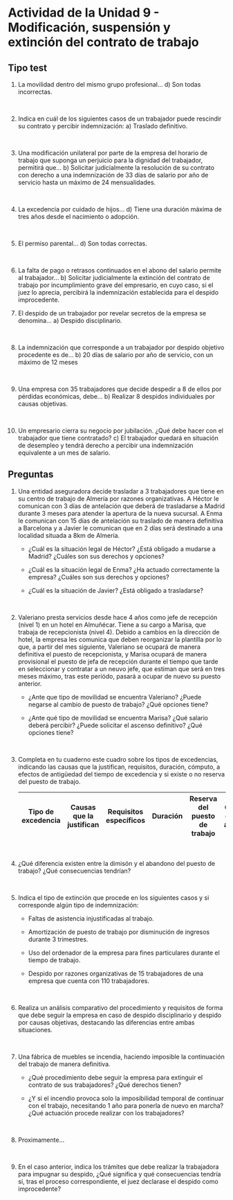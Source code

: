 # Actividad de la Unidad 9 - Modificación, suspensión y extinción del contrato de trabajo

## Tipo test

1. La movilidad dentro del mismo grupo profesional...
    d) Son todas incorrectas.
<br>

2. Indica en cuál de los siguientes casos de un trabajador puede rescindir su contrato y percibir indemnización:
    a) Traslado definitivo.
<br>

3. Una modificación unilateral por parte de la empresa del horario de trabajo que suponga un perjuicio para la dignidad del trabajador, permitirá que...
    b) Solicitar judicialmente la resolución de su contrato con derecho a una indemnización de 33 días de salario por año de servicio hasta un máximo de 24 mensualidades.
<br>

4. La excedencia por cuidado de hijos...
    d) Tiene una duración máxima de tres años desde el nacimiento o adopción.
<br>

5. El permiso parental...
    d) Son todas correctas.
<br>

6. La falta de pago o retrasos continuados en el abono del salario permite al trabajador...
    b) Solicitar judicialmente la extinción del contrato de trabajo por incumplimiento grave del empresario, en cuyo caso, si el juez lo aprecia, percibirá la indemnización establecida para el despido improcedente.

7. El despido de un trabajador por revelar secretos de la empresa se denomina...
    a) Despido disciplinario.    
<br>

8. La indemnización que corresponde a un trabajador por despido objetivo procedente es de...
    b) 20 días de salario por año de servicio, con un máximo de 12 meses
<br>

9. Una empresa con 35 trabajadores que decide despedir a 8 de ellos por pérdidas económicas, debe...
    b) Realizar 8 despidos individuales por causas objetivas.
<br>

10. Un empresario cierra su negocio por jubilación. ¿Qué debe hacer con el trabajador que tiene contratado?
    c) El trabajador quedará en situación de desempleo y tendrá derecho a percibir una indemnización equivalente a un mes de salario.

## Preguntas

1. Una entidad aseguradora decide trasladar a 3 trabajadores que tiene en su centro de trabajo de Almería por razones organizativas. A Héctor le comunican con 3 días de antelación que deberá de trasladarse a Madrid durante 3 meses para atender la apertura de la nueva sucursal. A Enma le comunican con 15 días de antelación su traslado de manera definitiva a Barcelona y a Javier le comunican que en 2 días será destinado a una localidad situada a 8km de Almería.
    
    - ¿Cuál es la situación legal de Héctor? ¿Está obligado a mudarse a Madrid? ¿Cuáles son sus derechos y opciones?
    
    - ¿Cuál es la situación legal de Enma? ¿Ha actuado correctamente la empresa? ¿Cuáles son sus derechos y opciones?
    
    - ¿Cuál es la situación de Javier? ¿Está obligado a trasladarse?

<br>

2. Valeriano presta servicios desde hace 4 años como jefe de recepción (nivel 1) en un hotel en Almuñécar. Tiene a su cargo a Marisa, que trabaja de recepcionista (nivel 4). Debido a cambios en la dirección de hotel, la empresa les comunica que deben reorganizar la plantilla por lo que, a partir del mes siguiente, Valeriano se ocupará de manera definitiva el puesto de recepcionista, y Marisa ocupará de manera provisional el puesto de jefa de recepción durante el tiempo que tarde en seleccionar y contratar a un neuvo jefe, que estiman que será en tres meses máximo, tras este periódo, pasará a ocupar de nuevo su puesto anterior.
    
    - ¿Ante que tipo de movilidad se encuentra Valeriano? ¿Puede negarse al cambio de puesto de trabajo? ¿Qué opciones tiene?
   
    - ¿Ante qué tipo de movilidad se encuentra Marisa? ¿Qué salario deberá percibir? ¿Puede solicitar el ascenso definitivo? ¿Qué opciones tiene?

<br>

3. Completa en tu cuaderno este cuadro sobre los tipos de excedencias, indicando las causas que la justifican, requisitos, duración, cómputo, a efectos de antigüedad del tiempo de excedencia y si existe o no reserva del puesto de trabajo.
    
    | Tipo de excedencia | Causas que la justifican | Requisitos específicos | Duración | Reserva del puesto de trabajo | Cómputo a efectos de antigüedad |
    | --- | --- | --- | --- | --- | --- |
    <!-- Hay que añadirle los espacios a rellenar a la tabla.-->
   
<br>
 
4. ¿Qué diferencia existen entre la dimisón y el abandono del puesto de trabajo? ¿Qué consecuencias tendrían?

<br>

5. Indica el tipo de extinción que procede en los siguientes casos y si corresponde algún tipo de indemnización:
    
    - Faltas de asistencia injustificadas al trabajo.
    
    - Amortización de puesto de trabajo por disminución de ingresos durante 3 trimestres.
    
    - Uso del ordenador de la empresa para fines particulares durante el tiempo de trabajo.
    
    - Despido por razones organizativas de 15 trabajadores de una empresa que cuenta con 110 trabajadores.

<br>

6. Realiza un análisis comparativo del procedimiento y requisitos de forma que debe seguir la empresa en caso de despido disciplinario y despido por causas objetivas, destacando las diferencias entre ambas situaciones.

<br>

7. Una fábrica de muebles se incendia, haciendo imposible la continuación del trabajo de manera definitiva.
    
    - ¿Qué procedimiento debe seguir la empresa para extinguir el contrato de sus trabajadores? ¿Qué derechos tienen?
    
    - ¿Y si el incendio provoca solo la imposibilidad temporal de continuar con el trabajo, necesitando 1 año para ponerla de nuevo en marcha? ¿Qué actuación procede realizar con los trabajadores?

<br>

8. Proximamente...

<br>

9. En el caso anterior, indica los trámites que debe realizar la trabajadora para impugnar su despido, ¿Qué significa y qué consecuencias tendría si, tras el proceso correspondiente, el juez declarase el despido como improcedente?
